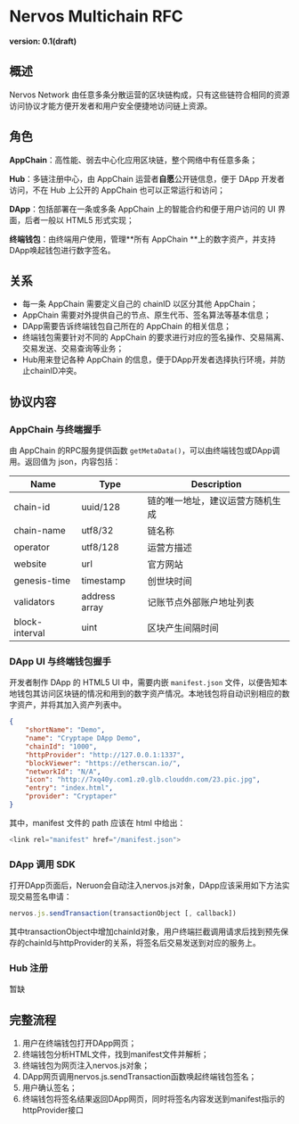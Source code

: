 # Nervos Multichain RFC

**version: 0.1(draft)**

## 概述

Nervos Network 由任意多条分散运营的区块链构成，只有这些链符合相同的资源访问协议才能方便开发者和用户安全便捷地访问链上资源。

## 角色

**AppChain**：高性能、弱去中心化应用区块链，整个网络中有任意多条；

**Hub**：多链注册中心，由 AppChain 运营者**自愿**公开链信息，便于 DApp 开发者访问，不在 Hub 上公开的 AppChain 也可以正常运行和访问；

**DApp**：包括部署在一条或多条 AppChain 上的智能合约和便于用户访问的 UI 界面，后者一般以 HTML5 形式实现；

**终端钱包**：由终端用户使用，管理**所有 AppChain **上的数字资产，并支持DApp唤起钱包进行数字签名。

## 关系

* 每一条 AppChain 需要定义自己的 chainID 以区分其他 AppChain；
*  AppChain 需要对外提供自己的节点、原生代币、签名算法等基本信息；
* DApp需要告诉终端钱包自己所在的 AppChain 的相关信息；
* 终端钱包需要针对不同的 AppChain 的要求进行对应的签名操作、交易隔离、交易发送、交易查询等业务；
* Hub用来登记各种 AppChain 的信息，便于DApp开发者选择执行环境，并防止chainID冲突。

## 协议内容

### AppChain 与终端握手

由 AppChain 的RPC服务提供函数 `getMetaData()`，可以由终端钱包或DApp调用。返回值为 json，内容包括：

|<b>Name</b>	|<b>Type</b>	|<b>Description</b>	|
|---	|---	|---	|
|chain-id	|uuid/128	|链的唯一地址，建议运营方随机生成	|
|chain-name	|utf8/32	|链名称	|
|operator	|utf8/128	|运营方描述	|
|website	|url	|官方网站	|
|genesis-time	|timestamp	|创世块时间	|
|validators	|address array	|记账节点外部账户地址列表	|
|block-interval	|uint	|区块产生间隔时间	|

### DApp UI 与终端钱包握手

开发者制作 DApp 的 HTML5 UI 中，需要内嵌 `manifest.json` 文件，以便告知本地钱包其访问区块链的情况和用到的数字资产情况。本地钱包将自动识别相应的数字资产，并将其加入资产列表中。

```json
{
    "shortName": "Demo",
    "name": "Cryptape DApp Demo",
    "chainId": "1000",
    "httpProvider": "http://127.0.0.1:1337",
    "blockViewer": "https://etherscan.io/",
    "networkId": "N/A",
    "icon": "http://7xq40y.com1.z0.glb.clouddn.com/23.pic.jpg",
    "entry": "index.html",
    "provider": "Cryptaper"
}
```

其中，manifest 文件的 path 应该在 html 中给出：

```js
<link rel="manifest" href="/manifest.json">
```

### DApp 调用 SDK

打开DApp页面后，Neruon会自动注入nervos.js对象，DApp应该采用如下方法实现交易签名申请：

```js
nervos.js.sendTransaction(transactionObject [, callback])
```

其中transactionObject中增加chainId对象，用户终端拦截调用请求后找到预先保存的chainId与httpProvider的关系，将签名后交易发送到对应的服务上。

### Hub 注册

暂缺

## 完整流程

1. 用户在终端钱包打开DApp网页；
2. 终端钱包分析HTML文件，找到manifest文件并解析；
3. 终端钱包为网页注入nervos.js对象；
4. DApp网页调用nervos.js.sendTransaction函数唤起终端钱包签名；
5. 用户确认签名；
6. 终端钱包将签名结果返回DApp网页，同时将签名内容发送到manifest指示的httpProvider接口